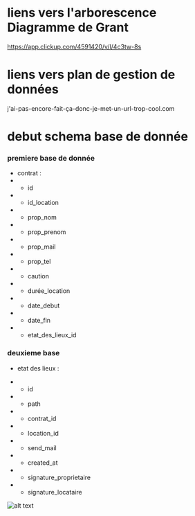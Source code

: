 # liens vers l'arborescence Diagramme de Grant


https://app.clickup.com/4591420/v/l/4c3tw-8s


# liens vers plan de gestion de données


j'ai-pas-encore-fait-ça-donc-je-met-un-url-trop-cool.com




# debut schema base de donnée 

### premiere base de donnée
- contrat : 
- - id
- - id_location
- - prop_nom
- - prop_prenom
- - prop_mail
- - prop_tel
- - caution
- - durée_location
- - date_debut
- - date_fin
- - etat_des_lieux_id


### deuxieme base

- etat des lieux :

- - id
- - path
- - contrat_id
- - location_id
- - send_mail
- - created_at
- - signature_proprietaire
- - signature_locataire


![alt text](https://github.com/Sauvagecyprien/projet-pro-planning-gestion-bdd/image.png)